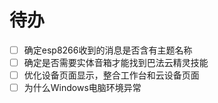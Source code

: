 # 待办

- [ ] 确定esp8266收到的消息是否含有主题名称
- [ ] 确定是否需要实体音箱才能找到巴法云精灵技能
- [ ] 优化设备页面显示，整合工作台和云设备页面
- [ ] 为什么Windows电脑环境异常